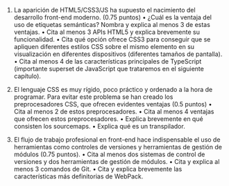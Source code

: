 1. La aparición de HTML5/CSS3/JS ha supuesto el nacimiento del desarrollo front-end moderno. (0.75 puntos)
    • ¿Cuál es la ventaja del uso de etiquetas semánticas? Nombra y explica al menos 3 de estas ventajas.
    • Cita al menos 3 APIs HTML5 y explica brevemente su funcionalidad.
    • Cita qué opción ofrece CSS3 para conseguir que se apliquen diferentes estilos CSS sobre el mismo elemento en su visualización en diferentes dispositivos (diferentes tamaños de pantalla).
    • Cita al menos 4 de las características principales de TypeScript (importante superset de JavaScript que trataremos en el siguiente capítulo).

2. El lenguaje CSS es muy rígido, poco práctico y ordenado a la hora de programar. Para evitar este problema se han creado los preprocesadores CSS, que ofrecen evidentes ventajas (0.5 puntos)
    • Cita al menos 2 de estos preprocesadores.
    • Cita al menos 4 ventajas que ofrecen estos preprocesadores.
    • Explica brevemente en qué consisten los sourcemaps.
    • Explica qué es un transpilador.

3. El flujo de trabajo profesional en front-end hace indispensable el uso de herramientas como controles de versiones y herramientas de gestión de módulos (0.75 puntos).
    • Cita al menos dos sistemas de control de versiones y dos herramientas de gestión de módulos.
    • Cita y explica al menos 3 comandos de Git.
    • Cita y explica brevemente las características más definitorias de WebPack.